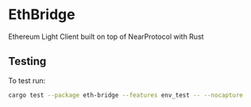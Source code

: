 # EthBridge

Ethereum Light Client built on top of NearProtocol with Rust

## Testing
To test run:
```bash
cargo test --package eth-bridge --features env_test -- --nocapture
```
